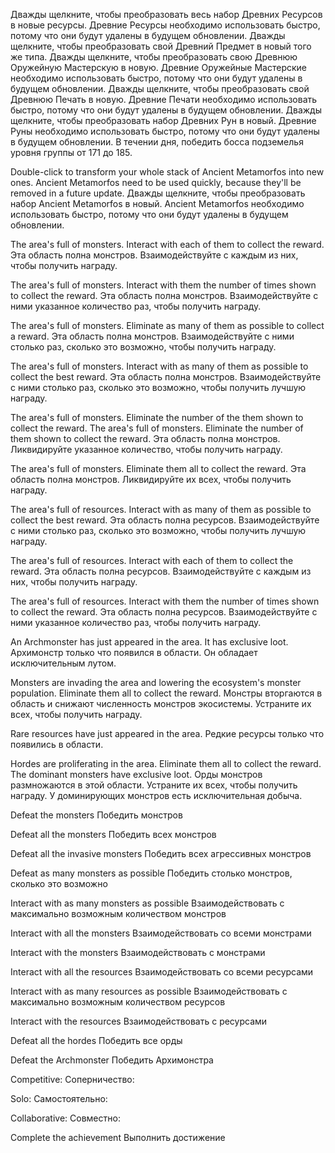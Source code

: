 Дважды щелкните, чтобы преобразовать весь набор Древних Ресурсов в новые ресурсы. Древние Ресурсы необходимо использовать быстро, потому что они будут удалены в будущем обновлении.
Дважды щелкните, чтобы преобразовать свой Древний Предмет в новый того же типа.
Дважды щелкните, чтобы преобразовать свою Древнюю Оружейную Мастерскую в новую. Древние Оружейные Мастерские необходимо использовать быстро, потому что они будут удалены в будущем обновлении.
Дважды щелкните, чтобы преобразовать свой Древнюю Печать в новую. Древние Печати необходимо использовать быстро, потому что они будут удалены в будущем обновлении.
Дважды щелкните, чтобы преобразовать набор Древних Рун в новый. Древние Руны необходимо использовать быстро, потому что они будут удалены в будущем обновлении.
В течении дня, победить босса подземелья уровня группы от 171 до 185.

Double-click to transform your whole stack of Ancient Metamorfos into new ones. Ancient Metamorfos need to be used quickly, because they'll be removed in a future update.
Дважды щелкните, чтобы преобразовать набор Ancient Metamorfos в новый. Ancient Metamorfos необходимо использовать быстро, потому что они будут удалены в будущем обновлении.

The area's full of monsters. Interact with each of them to collect the reward.
Эта область полна монстров. Взаимодействуйте с каждым из них, чтобы получить награду.

The area's full of monsters. Interact with them the number of times shown to collect the reward.
Эта область полна монстров. Взаимодействуйте с ними указанное количество раз, чтобы получить награду.

The area's full of monsters. Eliminate as many of them as possible to collect a reward.
Эта область полна монстров. Взаимодействуйте с ними столько раз, сколько это возможно, чтобы получить награду.

The area's full of monsters. Interact with as many of them as possible to collect the best reward.
Эта область полна монстров. Взаимодействуйте с ними столько раз, сколько это возможно, чтобы получить лучшую награду.

The area's full of monsters. Eliminate the number of the them shown to collect the reward.
The area's full of monsters. Eliminate the number of them shown to collect the reward.
Эта область полна монстров. Ликвидируйте указанное количество, чтобы получить награду.

The area's full of monsters. Eliminate them all to collect the reward.
Эта область полна монстров. Ликвидируйте их всех, чтобы получить награду.

The area's full of resources. Interact with as many of them as possible to collect the best reward.
Эта область полна ресурсов. Взаимодействуйте с ними столько раз, сколько это возможно, чтобы получить лучшую награду.

The area's full of resources. Interact with each of them to collect the reward.
Эта область полна ресурсов. Взаимодействуйте с каждым из них, чтобы получить награду.

The area's full of resources. Interact with them the number of times shown to collect the reward.
Эта область полна ресурсов. Взаимодействуйте с ними указанное количество раз, чтобы получить награду.

An Archmonster has just appeared in the area. It has exclusive loot.
Архимонстр только что появился в области. Он обладает исключительным лутом.

Monsters are invading the area and lowering the ecosystem's monster population. Eliminate them all to collect the reward.
Монстры вторгаются в область и снижают численность монстров экосистемы. Устраните их всех, чтобы получить награду.

Rare resources have just appeared in the area.
Редкие ресурсы только что появились в области.

Hordes are proliferating in the area. Eliminate them all to collect the reward. The dominant monsters have exclusive loot.
Орды монстров размножаются в этой области. Устраните их всех, чтобы получить награду. У доминирующих монстров есть исключительная добыча.

Defeat the monsters
Победить монстров

Defeat all the monsters
Победить всех монстров

Defeat all the invasive monsters
Победить всех агрессивных монстров

Defeat as many monsters as possible
Победить столько монстров, сколько это возможно

Interact with as many monsters as possible
Взаимодействовать с максимально возможным количеством монстров

Interact with all the monsters
Взаимодействовать со всеми монстрами

Interact with the monsters
Взаимодействовать с монстрами

Interact with all the resources
Взаимодействовать со всеми ресурсами

Interact with as many resources as possible
Взаимодействовать с максимально возможным количеством ресурсов

Interact with the resources
Взаимодействовать с ресурсами

Defeat all the hordes
Победить все орды

Defeat the Archmonster
Победить Архимонстра

Competitive:
Соперничество:

Solo:
Самостоятельно:

Collaborative:
Совместно:

Complete the achievement 
Выполнить достижение